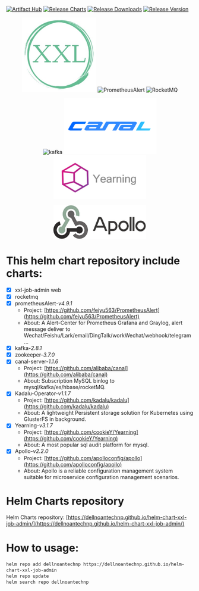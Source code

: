 [![Artifact Hub](https://img.shields.io/endpoint?url=https://artifacthub.io/badge/repository/xxl-job-admin)](https://artifacthub.io/packages/search?repo=xxl-job-admin)
[![Release Charts](https://github.com/dellnoantechnp/helm-chart-xxl-job-admin/actions/workflows/workflow.yml/badge.svg)](https://github.com/dellnoantechnp/helm-chart-xxl-job-admin/actions/workflows/workflow.yml)
[![Release Downloads](https://img.shields.io/github/downloads/dellnoantechnp/helm-chart-xxl-job-admin/latest/total)](https://img.shields.io/github/downloads/dellnoantechnp/helm-chart-xxl-job-admin/latest/total)
[![Release Version](https://img.shields.io/github/v/release/dellnoantechnp/helm-chart-xxl-job-admin?label=Chart-release)](https://img.shields.io/github/v/release/dellnoantechnp/helm-chart-xxl-job-admin?label=Chart-release)

<p align="center">
  <img width="200" alt="XXL-JOB" height="200" src="https://raw.githubusercontent.com/dellnoantechnp/helm-chart-xxl-job-admin/main/assets/stacks/xxl-job-admin/img/logo.jpg">
  <img width="200" alt="PrometheusAlert" height="200" src="https://feiyu563.github.io/static/img/prometheus-ico.png">
  <img width="150" alt="RocketMQ" height="200" src="https://rocketmq.apache.org/zh/img/Apache_RocketMQ_logo.svg.png">
</p>
<p align="center">
  <img width="250" alt="kafka" height="130" src="https://kafka.apache.org/logos/kafka_logo--simple.png">
  <img width="250" alt="canal-server" height="150" src="https://raw.githubusercontent.com/dellnoantechnp/helm-chart-xxl-job-admin/main/assets/stacks/canal/img/canal-512x512.png">
  <img width="250" alt="Yearning" height="118" src="https://raw.githubusercontent.com/dellnoantechnp/helm-chart-xxl-job-admin/main/assets/stacks/yearning/img/logo.jpg">
</p>
<p align="center">
  <img width="250" alt="Apollo" height="90" src="https://raw.githubusercontent.com/dellnoantechnp/helm-chart-xxl-job-admin/main/assets/stacks/apollo/img/logo-simple.png">
</p>

# This helm chart repository include charts:
- [x] xxl-job-admin web
- [x] rocketmq
- [x] prometheusAlert-*v4.9.1*
  - Project: [https://github.com/feiyu563/PrometheusAlert](https://github.com/feiyu563/PrometheusAlert)
  - About: A Alert-Center for Prometheus Grafana and Graylog, alert message deliver to Wechat/Feishu/Lark/email/DingTalk/workWechat/webhook/telegram ...
- [x] kafka-*2.8.1*
- [x] zookeeper-*3.7.0*
- [x] canal-server-*1.1.6*  
  - Project: [https://github.com/alibaba/canal](https://github.com/alibaba/canal)
  - About: Subscription MySQL binlog to mysql/kafka/es/hbase/rocketMQ. 
- [x] Kadalu-Operator-*v1.1.7*
  - Project: [https://github.com/kadalu/kadalu](https://github.com/kadalu/kadalu)
  - About: A lightweight Persistent storage solution for Kubernetes using GlusterFS in background. 
- [x] Yearning-*v3.1.7*
  - Project: [https://github.com/cookieY/Yearning](https://github.com/cookieY/Yearning)
  - About: A most popular sql audit platform for mysql.
- [x] Apollo-*v2.2.0*
  - Project: [https://github.com/apolloconfig/apollo](https://github.com/apolloconfig/apollo)
  - About: Apollo is a reliable configuration management system suitable for microservice configuration management scenarios.



# Helm Charts repository
Helm Charts repository: [https://dellnoantechnp.github.io/helm-chart-xxl-job-admin/](https://dellnoantechnp.github.io/helm-chart-xxl-job-admin/)

# How to usage:
```shell
helm repo add dellnoantechnp https://dellnoantechnp.github.io/helm-chart-xxl-job-admin
helm repo update
helm search repo dellnoantechnp
```